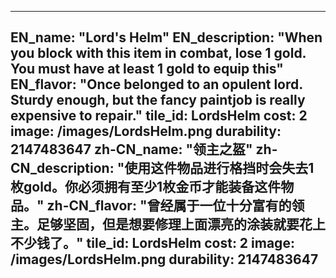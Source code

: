 ---

EN_name: "Lord's Helm"
EN_description: "When you block with this item in combat, lose 1 gold. You must have at least 1 gold to equip this"
EN_flavor: "Once belonged to an opulent lord. Sturdy enough, but the fancy paintjob is really expensive to repair."
tile_id: LordsHelm
cost: 2
image: /images/LordsHelm.png
durability: 2147483647
zh-CN_name: "领主之盔"
zh-CN_description: "使用这件物品进行格挡时会失去1枚gold。你必须拥有至少1枚金币才能装备这件物品。"
zh-CN_flavor: "曾经属于一位十分富有的领主。足够坚固，但是想要修理上面漂亮的涂装就要花上不少钱了。"
tile_id: LordsHelm
cost: 2
image: /images/LordsHelm.png
durability: 2147483647
---
